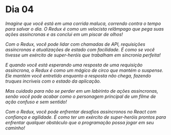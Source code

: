 # Dia 04

_Imagine que você está em uma corrida maluca, correndo contra o tempo para salvar o dia. O Redux é como um velocista relâmpago que pega suas ações assíncronas e as conclui em um piscar de olhos!_

_Com o Redux, você pode lidar com chamadas de API, requisições assíncronas e atualizações de estado com facilidade. É como se você tivesse um exército de super-heróis que trabalham em sincronia perfeita!_

_E quando você está esperando uma resposta de uma requisição assíncrona, o Redux é como um mágico de circo que mantém o suspense. Ele mantém você entretido enquanto a resposta não chega, fazendo truques incríveis com o estado da aplicação._

_Mas cuidado para não se perder em um labirinto de ações assíncronas, senão você pode acabar como o personagem principal de um filme de ação confuso e sem sentido!_

_Com o Redux, você pode enfrentar desafios assíncronos no React com confiança e agilidade. É como ter um exército de super-heróis prontos para enfrentar qualquer obstáculo que a programação possa jogar em seu caminho!_
